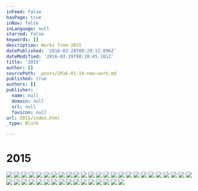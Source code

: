 ```yaml
---
inFeed: false
hasPage: true
inNav: false
inLanguage: null
starred: false
keywords: []
description: Works from 2015
datePublished: '2016-03-29T08:29:12.096Z'
dateModified: '2016-03-29T08:28:45.101Z'
title: '2015'
author: []
sourcePath: _posts/2016-01-19-new-work.md
published: true
authors: []
publisher:
  name: null
  domain: null
  url: null
  favicon: null
url: 2015/index.html
_type: Blurb

---
```

# 2015
![](https://the-grid-user-content.s3-us-west-2.amazonaws.com/413b6c48-36e1-4df7-a761-c3c33584cfaa.jpg)
![](https://the-grid-user-content.s3-us-west-2.amazonaws.com/d7bb9c35-c682-4ca1-a5c1-846b41a8cdcb.jpg)
![](https://the-grid-user-content.s3-us-west-2.amazonaws.com/9a8894a2-2c16-4b0d-be1c-93c203ab50d6.jpg)
![](https://the-grid-user-content.s3-us-west-2.amazonaws.com/99e45161-2e95-4c0a-94b3-81fa2a096c6c.jpg)
![](https://the-grid-user-content.s3-us-west-2.amazonaws.com/bc8f68f4-5f2e-439b-a5dc-d0c43d56fa4f.jpg)
![](https://the-grid-user-content.s3-us-west-2.amazonaws.com/090d6816-15fd-42ae-be7e-e3c89bcc36b6.jpg)
![](https://the-grid-user-content.s3-us-west-2.amazonaws.com/7364b97d-c380-4501-93fe-792276e3390c.jpg)
![](https://the-grid-user-content.s3-us-west-2.amazonaws.com/b5ba4f40-7c70-4d02-a79a-d9479592aca0.jpg)
![](https://the-grid-user-content.s3-us-west-2.amazonaws.com/788493b7-fae7-42ab-9e05-54ad9274d42d.jpg)
![](https://the-grid-user-content.s3-us-west-2.amazonaws.com/88082c30-1dbc-4f38-8904-e6facb7b03f8.jpg)
![](https://the-grid-user-content.s3-us-west-2.amazonaws.com/f0ae486d-830b-4db3-b4bf-30b95f1118da.jpg)
![](https://the-grid-user-content.s3-us-west-2.amazonaws.com/b4f8c701-935a-4326-b493-8e94d0245645.jpg)
![](https://the-grid-user-content.s3-us-west-2.amazonaws.com/d94442fa-586c-42bd-9ea6-7ef0cc95b8ef.jpg)
![](https://the-grid-user-content.s3-us-west-2.amazonaws.com/7a0e17d9-1236-4131-a817-68c3a389d80c.jpg)
![](https://the-grid-user-content.s3-us-west-2.amazonaws.com/1e7fb2fb-c809-4d12-bde8-f65f818877ba.jpg)
![](https://the-grid-user-content.s3-us-west-2.amazonaws.com/bae4e3f3-354a-45c4-beb8-f3142f0857d6.jpg)
![](https://the-grid-user-content.s3-us-west-2.amazonaws.com/767a8715-2f99-4929-b8f5-d9465fd7393d.jpg)
![](https://the-grid-user-content.s3-us-west-2.amazonaws.com/6dbd8dc7-8aef-45fc-9af6-8e4001bf61b6.jpg)
![](https://the-grid-user-content.s3-us-west-2.amazonaws.com/a7f23e60-0cb2-47b0-b898-a1e8b93db972.jpg)
![](https://the-grid-user-content.s3-us-west-2.amazonaws.com/8329e3c5-78ce-4b1e-843c-f686c4cc2995.jpg)
![](https://the-grid-user-content.s3-us-west-2.amazonaws.com/02e386dd-8edc-480c-8033-789fbc318780.jpg)
![](https://the-grid-user-content.s3-us-west-2.amazonaws.com/34d20422-4c2e-4ecd-a732-43324e9c0085.jpg)
![](https://the-grid-user-content.s3-us-west-2.amazonaws.com/543cda1c-a225-405c-8e1f-72ca020a03ff.jpg)
![](https://the-grid-user-content.s3-us-west-2.amazonaws.com/aabbc9df-5518-453f-99a2-bc4bbb8c2ad5.jpg)
![](https://the-grid-user-content.s3-us-west-2.amazonaws.com/d63a8b53-90ff-4081-aa3e-3421c28f069c.jpg)
![](https://the-grid-user-content.s3-us-west-2.amazonaws.com/fc97a08b-0146-41da-ac9a-c81af8165971.jpg)
![](https://the-grid-user-content.s3-us-west-2.amazonaws.com/436667cf-54de-4216-9f6b-9529c78583bb.jpg)
![](https://the-grid-user-content.s3-us-west-2.amazonaws.com/fda97ed9-7c33-46ac-a736-6188fb7ab030.jpg)
![](https://the-grid-user-content.s3-us-west-2.amazonaws.com/cec000f7-8d7f-47e1-8369-a101a48352d7.jpg)
![](https://the-grid-user-content.s3-us-west-2.amazonaws.com/940b2b84-c090-4b1a-be13-e4d6d538efdb.jpg)
![](https://the-grid-user-content.s3-us-west-2.amazonaws.com/7ffa291f-85f9-43a7-86da-f72ec7b4afde.jpg)
![](https://the-grid-user-content.s3-us-west-2.amazonaws.com/5940b0a3-185f-4fe9-a29f-600500010a51.jpg)
![](https://the-grid-user-content.s3-us-west-2.amazonaws.com/4cf757de-aa53-48bd-968c-c1a77c7bdb83.jpg)
![](https://the-grid-user-content.s3-us-west-2.amazonaws.com/2bfdc7f1-8575-41f4-84bc-d41f6c6536dd.jpg)
![](https://the-grid-user-content.s3-us-west-2.amazonaws.com/088952e8-9443-4d7f-bc93-5aa2340abe28.jpg)
![](https://the-grid-user-content.s3-us-west-2.amazonaws.com/8d04dc73-8331-4d86-91ad-a0495c8df5d6.jpg)
![](https://the-grid-user-content.s3-us-west-2.amazonaws.com/2ca37df2-9bdf-4669-9c1e-0b63829fd382.jpg)
![](https://the-grid-user-content.s3-us-west-2.amazonaws.com/4fc19004-6d7c-432f-9962-bf72bef8ab1a.jpg)
![](https://the-grid-user-content.s3-us-west-2.amazonaws.com/075d659a-5cbd-4294-9330-c2d4a42da38b.jpg)
![](https://the-grid-user-content.s3-us-west-2.amazonaws.com/4b322b1f-5979-485f-9083-99446cd1148e.jpg)
![](https://the-grid-user-content.s3-us-west-2.amazonaws.com/c8ee8f18-fc4b-4e19-8bda-ed417837c7d4.jpg)